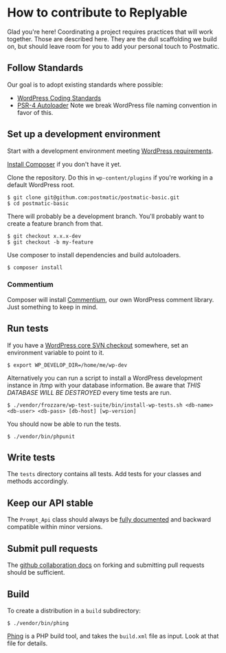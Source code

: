 # How to contribute to Replyable

Glad you're here! Coordinating a project requires practices that will work together. Those are described here. They are the dull scaffolding we build on, but should leave room for you to add your personal touch to Postmatic. 

## Follow Standards

Our goal is to adopt existing standards where possible:

* [WordPress Coding Standards](https://make.wordpress.org/core/handbook/best-practices/coding-standards/)
* [PSR-4 Autoloader](http://www.php-fig.org/psr/psr-4/) Note we break WordPress file naming convention in favor of this.

## Set up a development environment

Start with a development environment meeting [WordPress requirements](https://wordpress.org/about/requirements/). 

[Install Composer](https://getcomposer.org/doc/00-intro.md#installation-linux-unix-osx) if you don't have it yet.

Clone the repository. Do this in `wp-content/plugins` if you're working in a default WordPress root.

	$ git clone git@githum.com:postmatic/postmatic-basic.git
	$ cd postmatic-basic
	
There will probably be a development branch. You'll probably want to create a feature branch from that.

	$ git checkout x.x.x-dev
	$ git checkout -b my-feature
	
Use composer to install dependencies and build autoloaders.

	$ composer install

### Commentium

Composer will install [Commentium](https://github.com/postmatic/commentium),
our own WordPress comment library. Just something to keep in mind.

## Run tests

If you have a [WordPress core SVN checkout](https://develop.svn.wordpress.org/trunk) somewhere, set an environment variable to point to it.

	$ export WP_DEVELOP_DIR=/home/me/wp-dev
	
Alternatively you can run a script to install a WordPress development instance in /tmp with your database information. Be aware that *THIS DATABASE WILL BE DESTROYED* every time tests are run.

	$ ./vendor/frozzare/wp-test-suite/bin/install-wp-tests.sh <db-name> <db-user> <db-pass> [db-host] [wp-version]
	
You should now be able to run the tests.

	$ ./vendor/bin/phpunit
	
## Write tests

The `tests` directory contains all tests. Add tests for your classes and methods accordingly.

## Keep our API stable

The `Prompt_Api` class should always be [fully documented](http://docs.gopostmatic.com/collection/103-api-developer-docs) and backward compatible within minor versions.

## Submit pull requests

The [github collaboration docs](https://help.github.com/categories/collaborating-on-projects-using-issues-and-pull-requests/) on forking and submitting pull requests should be sufficient.

## Build

To create a distribution in a `build` subdirectory:

    $ ./vendor/bin/phing

[Phing](https://www.phing.info/) is a PHP build tool, and takes the 
`build.xml` file as input. Look at that file for details.
